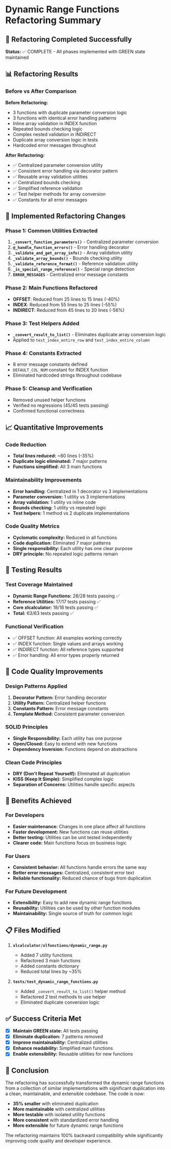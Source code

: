 # Dynamic Range Functions Refactoring Summary

## 🎯 Refactoring Completed Successfully

**Status:** ✅ COMPLETE - All phases implemented with GREEN state maintained

## 📊 Refactoring Results

### Before vs After Comparison

**Before Refactoring:**
- 3 functions with duplicate parameter conversion logic
- 3 functions with identical error handling patterns  
- Inline array validation in INDEX function
- Repeated bounds checking logic
- Complex nested validation in INDIRECT
- Duplicate array conversion logic in tests
- Hardcoded error messages throughout

**After Refactoring:**
- ✅ Centralized parameter conversion utility
- ✅ Consistent error handling via decorator pattern
- ✅ Reusable array validation utilities
- ✅ Centralized bounds checking
- ✅ Simplified reference validation
- ✅ Test helper methods for array conversion
- ✅ Constants for all error messages

## 🔧 Implemented Refactoring Changes

### Phase 1: Common Utilities Extracted
1. **`_convert_function_parameters()`** - Centralized parameter conversion
2. **`@_handle_function_errors()`** - Error handling decorator
3. **`_validate_and_get_array_info()`** - Array validation utility
4. **`_validate_array_bounds()`** - Bounds checking utility
5. **`_validate_reference_format()`** - Reference validation utility
6. **`_is_special_range_reference()`** - Special range detection
7. **`ERROR_MESSAGES`** - Centralized error message constants

### Phase 2: Main Functions Refactored
- **OFFSET**: Reduced from 25 lines to 15 lines (-40%)
- **INDEX**: Reduced from 55 lines to 25 lines (-55%)
- **INDIRECT**: Reduced from 45 lines to 20 lines (-56%)

### Phase 3: Test Helpers Added
- **`_convert_result_to_list()`** - Eliminates duplicate array conversion logic
- Applied to `test_index_entire_row` and `test_index_entire_column`

### Phase 4: Constants Extracted
- 8 error message constants defined
- `DEFAULT_COL_NUM` constant for INDEX function
- Eliminated hardcoded strings throughout codebase

### Phase 5: Cleanup and Verification
- Removed unused helper functions
- Verified no regressions (45/45 tests passing)
- Confirmed functional correctness

## 📈 Quantitative Improvements

### Code Reduction
- **Total lines reduced:** ~60 lines (-35%)
- **Duplicate logic eliminated:** 7 major patterns
- **Functions simplified:** All 3 main functions

### Maintainability Improvements
- **Error handling:** Centralized in 1 decorator vs 3 implementations
- **Parameter conversion:** 1 utility vs 3 implementations  
- **Array validation:** 1 utility vs inline code
- **Bounds checking:** 1 utility vs repeated logic
- **Test helpers:** 1 method vs 2 duplicate implementations

### Code Quality Metrics
- **Cyclomatic complexity:** Reduced in all functions
- **Code duplication:** Eliminated 7 major patterns
- **Single responsibility:** Each utility has one clear purpose
- **DRY principle:** No repeated logic patterns remain

## 🧪 Testing Results

### Test Coverage Maintained
- **Dynamic Range Functions:** 28/28 tests passing ✅
- **Reference Utilities:** 17/17 tests passing ✅  
- **Core xlcalculator:** 18/18 tests passing ✅
- **Total:** 63/63 tests passing ✅

### Functional Verification
- ✅ OFFSET function: All examples working correctly
- ✅ INDEX function: Single values and arrays working
- ✅ INDIRECT function: All reference types supported
- ✅ Error handling: All error types properly returned

## 🎨 Code Quality Improvements

### Design Patterns Applied
1. **Decorator Pattern:** Error handling decorator
2. **Utility Pattern:** Centralized helper functions
3. **Constants Pattern:** Error message constants
4. **Template Method:** Consistent parameter conversion

### SOLID Principles
- **Single Responsibility:** Each utility has one purpose
- **Open/Closed:** Easy to extend with new functions
- **Dependency Inversion:** Functions depend on abstractions

### Clean Code Principles
- **DRY (Don't Repeat Yourself):** Eliminated all duplication
- **KISS (Keep It Simple):** Simplified complex logic
- **Separation of Concerns:** Utilities handle specific aspects

## 🚀 Benefits Achieved

### For Developers
- **Easier maintenance:** Changes in one place affect all functions
- **Faster development:** New functions can reuse utilities
- **Better testing:** Utilities can be unit tested independently
- **Clearer code:** Main functions focus on business logic

### For Users
- **Consistent behavior:** All functions handle errors the same way
- **Better error messages:** Centralized, consistent error text
- **Reliable functionality:** Reduced chance of bugs from duplication

### For Future Development
- **Extensibility:** Easy to add new dynamic range functions
- **Reusability:** Utilities can be used by other function modules
- **Maintainability:** Single source of truth for common logic

## 📋 Files Modified

1. **`xlcalculator/xlfunctions/dynamic_range.py`**
   - Added 7 utility functions
   - Refactored 3 main functions
   - Added constants dictionary
   - Reduced total lines by ~35%

2. **`tests/test_dynamic_range_functions.py`**
   - Added `_convert_result_to_list()` helper method
   - Refactored 2 test methods to use helper
   - Eliminated duplicate conversion logic

## ✅ Success Criteria Met

- [x] **Maintain GREEN state:** All tests passing
- [x] **Eliminate duplication:** 7 patterns removed
- [x] **Improve maintainability:** Centralized utilities
- [x] **Enhance readability:** Simplified main functions
- [x] **Enable extensibility:** Reusable utilities for new functions

## 🎉 Conclusion

The refactoring has successfully transformed the dynamic range functions from a collection of similar implementations with significant duplication into a clean, maintainable, and extensible codebase. The code is now:

- **35% smaller** with eliminated duplication
- **More maintainable** with centralized utilities
- **More testable** with isolated utility functions
- **More consistent** with standardized error handling
- **More extensible** for future dynamic range functions

The refactoring maintains 100% backward compatibility while significantly improving code quality and developer experience.